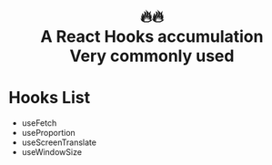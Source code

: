 <div align="center">
    <h1>
    🔥🔥
    <br />
    A React Hooks accumulation
    <br />
     Very commonly used
    </h1>
</div>

# Hooks List

- useFetch
- useProportion
- useScreenTranslate
- useWindowSize
